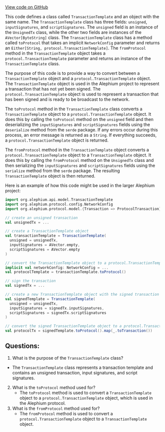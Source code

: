 [View code on GitHub](https://github.com/alephium/alephium/api/src/main/scala/org/alephium/api/model/TransactionTemplate.scala)

This code defines a class called `TransactionTemplate` and an object with the same name. The `TransactionTemplate` class has three fields: `unsigned`, `inputSignatures`, and `scriptSignatures`. The `unsigned` field is an instance of the `UnsignedTx` class, while the other two fields are instances of the `AVector[ByteString]` class. The `TransactionTemplate` class has a method called `toProtocol` that takes an implicit `NetworkConfig` parameter and returns an `Either[String, protocol.TransactionTemplate]`. The `fromProtocol` method in the `TransactionTemplate` object takes a `protocol.TransactionTemplate` parameter and returns an instance of the `TransactionTemplate` class.

The purpose of this code is to provide a way to convert between a `TransactionTemplate` object and a `protocol.TransactionTemplate` object. The `TransactionTemplate` object is used in the Alephium project to represent a transaction that has not yet been signed. The `protocol.TransactionTemplate` object is used to represent a transaction that has been signed and is ready to be broadcast to the network.

The `toProtocol` method in the `TransactionTemplate` class converts a `TransactionTemplate` object to a `protocol.TransactionTemplate` object. It does this by calling the `toProtocol` method on the `unsigned` field and then deserializing the `inputSignatures` and `scriptSignatures` fields using the `deserialize` method from the `serde` package. If any errors occur during this process, an error message is returned as a `String`. If everything succeeds, a `protocol.TransactionTemplate` object is returned.

The `fromProtocol` method in the `TransactionTemplate` object converts a `protocol.TransactionTemplate` object to a `TransactionTemplate` object. It does this by calling the `fromProtocol` method on the `UnsignedTx` class and then serializing the `inputSignatures` and `scriptSignatures` fields using the `serialize` method from the `serde` package. The resulting `TransactionTemplate` object is then returned.

Here is an example of how this code might be used in the larger Alephium project:

```scala
import org.alephium.api.model.TransactionTemplate
import org.alephium.protocol.config.NetworkConfig
import org.alephium.protocol.model.{Transaction => ProtocolTransaction}

// create an unsigned transaction
val unsignedTx = ...

// create a TransactionTemplate object
val transactionTemplate = TransactionTemplate(
  unsigned = unsignedTx,
  inputSignatures = AVector.empty,
  scriptSignatures = AVector.empty
)

// convert the TransactionTemplate object to a protocol.TransactionTemplate object
implicit val networkConfig: NetworkConfig = ...
val protocolTemplate = transactionTemplate.toProtocol()

// sign the transaction
val signedTx = ...

// create a new TransactionTemplate object with the signed transaction
val signedTemplate = TransactionTemplate(
  unsigned = unsignedTx,
  inputSignatures = signedTx.inputSignatures,
  scriptSignatures = signedTx.scriptSignatures
)

// convert the signed TransactionTemplate object to a protocol.Transaction object
val protocolTx = signedTemplate.toProtocol().map(_.toTransaction())
```
## Questions: 
 1. What is the purpose of the `TransactionTemplate` class?
   - The `TransactionTemplate` class represents a transaction template and contains an unsigned transaction, input signatures, and script signatures.
2. What is the `toProtocol` method used for?
   - The `toProtocol` method is used to convert a `TransactionTemplate` object to a `protocol.TransactionTemplate` object, which is used in the Alephium protocol.
3. What is the `fromProtocol` method used for?
   - The `fromProtocol` method is used to convert a `protocol.TransactionTemplate` object to a `TransactionTemplate` object.